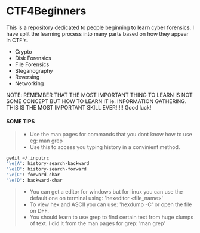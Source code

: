 # CTF4Beginners

This is a repository dedicated to people beginning to learn cyber forensics.
I have split the learning process into many parts based on how they appear in CTF's.

- Crypto
- Disk Forensics
- File Forensics
- Steganography
- Reversing
- Networking

NOTE: REMEMBER THAT THE MOST IMPORTANT THING TO LEARN IS NOT SOME CONCEPT
BUT HOW TO LEARN IT ie. INFORMATION GATHERING. THIS IS THE MOST IMPORTANT SKILL
EVER!!!!!
Good luck!

#### SOME TIPS
>- Use the man pages for commands that you dont know how to use eg: man grep
>- Use this to access you typing history in a convinient method. 
```sh
gedit ~/.inputrc
"\e[A": history-search-backward
"\e[B": history-search-forward
"\e[C": forward-char
"\e[D": backward-char
```
>- You can get a editor for windows but for linux you can use the default one on terminal using: 'hexeditor <file_name>'
>- To view hex and ASCII you can use: 'hexdump -C' or open the file on DFF. 
>- You should learn to use grep to find certain text from huge clumps of text. I did it from the man pages for grep: 'man grep'
